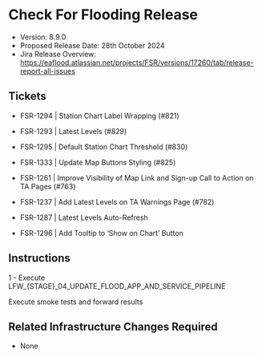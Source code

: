 # Check For Flooding Release

* Version: 8.9.0
* Proposed Release Date: 28th October 2024
* Jira Release Overview: https://eaflood.atlassian.net/projects/FSR/versions/17260/tab/release-report-all-issues

## Tickets

  
  * FSR-1294 | Station Chart Label Wrapping (#821)
  
  * FSR-1293 | Latest Levels (#829)
  
  * FSR-1295 |  Default Station Chart Threshold (#830)
  
  * FSR-1333 | Update Map Buttons Styling (#825)
  
  * FSR-1261 | Improve Visibility of Map Link and Sign-up Call to Action on TA Pages (#763)
    
  * FSR-1237 | Add Latest Levels on TA Warnings Page (#782)

  * FSR-1287 | Latest Levels Auto-Refresh

  * FSR-1296 | Add Tooltip to ‘Show on Chart’ Button
  

## Instructions


  1 - Execute LFW_{STAGE}_04_UPDATE_FLOOD_APP_AND_SERVICE_PIPELINE


Execute smoke tests and forward results

## Related Infrastructure Changes Required

* None
